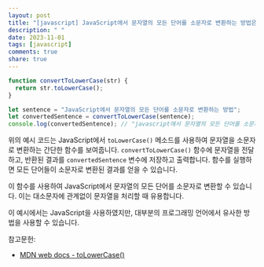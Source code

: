 ```yaml
---
layout: post
title: "[javascript] JavaScript에서 문자열의 모든 단어를 소문자로 변환하는 방법은?"
description: " "
date: 2023-11-01
tags: [javascript]
comments: true
share: true
---
```


```javascript
function convertToLowerCase(str) {
  return str.toLowerCase();
}

let sentence = "JavaScript에서 문자열의 모든 단어를 소문자로 변환하는 방법";
let convertedSentence = convertToLowerCase(sentence);
console.log(convertedSentence); // "javascript에서 문자열의 모든 단어를 소문자로 변환하는 방법"
```

위의 예시 코드는 JavaScript에서 `toLowerCase()` 메소드를 사용하여 문자열을 소문자로 변환하는 간단한 함수를 보여줍니다. `convertToLowerCase()` 함수에 문자열을 전달하고, 반환된 결과를 `convertedSentence` 변수에 저장하고 출력합니다. 함수를 실행하면 모든 단어들이 소문자로 변환된 결과를 얻을 수 있습니다.

이 함수를 사용하여 JavaScript에서 문자열의 모든 단어를 소문자로 변환할 수 있습니다. 이는 대소문자에 관계없이 문자열을 처리할 때 유용합니다.

이 예시에서는 JavaScript을 사용하였지만, 대부분의 프로그래밍 언어에서 유사한 방법을 사용할 수 있습니다.

참고문헌: 
- [MDN web docs - toLowerCase()](https://developer.mozilla.org/en-US/docs/Web/JavaScript/Reference/Global_Objects/String/toLowerCase)
